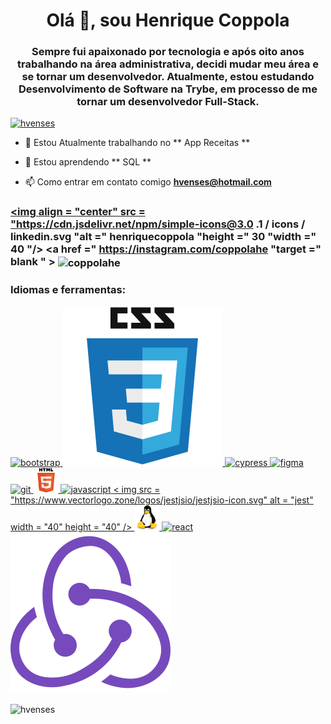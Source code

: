 <h1 align = "center"> Olá 👋, sou Henrique Coppola </h1>
<h3 align = "center"> Sempre fui apaixonado por tecnologia e após oito anos trabalhando na área administrativa, decidi mudar meu área e se tornar um desenvolvedor. Atualmente, estou estudando Desenvolvimento de Software na Trybe, em processo de me tornar um desenvolvedor Full-Stack. </h3>

<p align = "left"> <a href = "https://github.com/ryo-ma/github -profile-trophy "> <img src =" https://github-profile-trophy.vercel.app/?username=hvenses "alt =" hvenses "/> </a> </p>

- 🔭 Estou Atualmente trabalhando no ** App Receitas **

- 🌱 Estou aprendendo ** SQL **

- 📫 Como entrar em contato comigo **hvenses@hotmail.com**

<h3 align = "left">

<a href="https://linkedin.com/in/henriquecoppola" target="blank"> <img align = "center" src = "https://cdn.jsdelivr.net/npm/simple-icons@3.0 .1 / icons / linkedin.svg "alt =" henriquecoppola "height =" 30 "width =" 40 "/> </a>
<a href =" https://instagram.com/coppolahe "target =" blank " > <img align = "center" src = "https://cdn.jsdelivr.net/npm/simple-icons@3.0.1/icons/instagram.svg" alt = "coppolahe" height = "30" width = " 40 "/> </a>
</p>

<h3 align =" left "> Idiomas e ferramentas: </h3>
<p align = "left"> <a href="https://getbootstrap.com" target="_blank"> <img src = "https://raw.githubusercontent.com/devicons/devicon/master/icons/ bootstrap / bootstrap-plain-wordmark.svg "alt =" bootstrap "width =" 40 "height =" 40 "/> </a> <a href =" https://www.w3schools.com/css/ "target = "_ blank"> <img src = "https://raw.githubusercontent.com/devicons/devicon/master/icons/css3/css3-original-wordmark.svg" alt = "css3" largura = "40" altura = "40" /> </a> <a href="https://www.cypress.io" target="_blank"> <img src = "https: //raw.githubusercontent.com / simple-icons / simple-icons / 6e46ec1fc23b60c8fd0d2f2ff46db82e16dbd75f / icons / cypress.svg "alt =" cypress "width =" 40 "height =" 40 "/> </a> <a href =" https: // www. figma.com/ "target =" _ blank "> <img src =" https://www.vectorlogo.zone/logos/figma/figma-icon.svg "alt =" figma "width =" 40 "height =" 40 "/> </a> <a href="https://git-scm.com/" target="_blank"> <img src =" https://www.vectorlogo.zone/logos/git-scm/ git-scm-icon.svg "alt =" git "width =" 40 "height =" 40 "/> </a> <a href =" https://www.w3.org/html/ "target =" _blank "> <img src =" https://raw.githubusercontent.com/devicons/devicon/master/icons/html5/html5-original-wordmark.svg "alt =" html5 "width =" 40 "height =" 40 "/> </a> <a href = "https://developer.mozilla.org/en-US/docs/Web/JavaScript" target = "_ blank"> <img src = "https://raw.githubusercontent.com/devicons/devicon/master/icons /javascript/javascript-original.svg "alt =" javascript "width =" 40 "height =" 40 "/> </a> <a href="https://jestjs.io" target="_blank"> < img src = "https://www.vectorlogo.zone/logos/jestjsio/jestjsio-icon.svg" alt = "jest" width = "40" height = "40" /> </a> <a href = " https: // www.linux.org/ "target =" _ blank "> <img src =" https://raw.githubusercontent.com/devicons/devicon/master/icons/linux/linux-original.svg "alt =" linux "width =" 40 "height =" 40 "/> </a> <a href="https://reactjs.org/" target="_blank"> <img src =" https://raw.githubusercontent.com/devicons/ devicon / master / icons / react / react-original-wordmark.svg "alt =" react "width =" 40 "height =" 40 "/> </a> <a href =" https: //redux.js. org "target =" _ blank "> <img src =" https://raw.githubusercontent.com/devicons/devicon/master/icons/redux/redux-original.svg "alt =" redux "largura =" 40 "altura = "40" /></a> </p>

<p> <img align = "center" src = "https://github-readme-stats.vercel.app/api/top-langs?username=hvenses&show_icons=true&locale=en&layout=compact" alt = "hvenses" /> </p>


